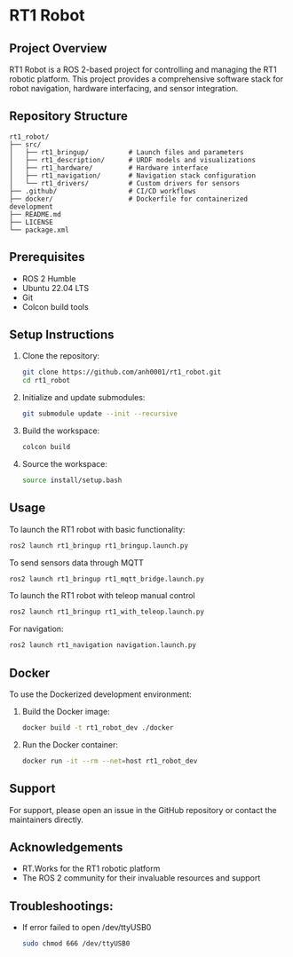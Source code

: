 # RT1 Robot

## Project Overview

RT1 Robot is a ROS 2-based project for controlling and managing the RT1 robotic platform. This project provides a comprehensive software stack for robot navigation, hardware interfacing, and sensor integration.

## Repository Structure

```
rt1_robot/
├── src/
│   ├── rt1_bringup/          # Launch files and parameters
│   ├── rt1_description/      # URDF models and visualizations
│   ├── rt1_hardware/         # Hardware interface
│   ├── rt1_navigation/       # Navigation stack configuration
│   └── rt1_drivers/          # Custom drivers for sensors
├── .github/                  # CI/CD workflows
├── docker/                   # Dockerfile for containerized development
├── README.md
├── LICENSE
└── package.xml
```

## Prerequisites

- ROS 2 Humble
- Ubuntu 22.04 LTS
- Git
- Colcon build tools

## Setup Instructions

1. Clone the repository:
   ```bash
   git clone https://github.com/anh0001/rt1_robot.git
   cd rt1_robot
   ```

1. Initialize and update submodules:
   ```bash
   git submodule update --init --recursive
   ```

1. Build the workspace:
   ```bash
   colcon build
   ```

1. Source the workspace:
   ```bash
   source install/setup.bash
   ```

## Usage

To launch the RT1 robot with basic functionality:

```bash
ros2 launch rt1_bringup rt1_bringup.launch.py
```

To send sensors data through MQTT
```bash
ros2 launch rt1_bringup rt1_mqtt_bridge.launch.py
```

To launch the RT1 robot with teleop manual control
```bash
ros2 launch rt1_bringup rt1_with_teleop.launch.py
```

For navigation:

```bash
ros2 launch rt1_navigation navigation.launch.py
```

## Docker

To use the Dockerized development environment:

1. Build the Docker image:
   ```bash
   docker build -t rt1_robot_dev ./docker
   ```

2. Run the Docker container:
   ```bash
   docker run -it --rm --net=host rt1_robot_dev
   ```

## Support

For support, please open an issue in the GitHub repository or contact the maintainers directly.

## Acknowledgements

- RT.Works for the RT1 robotic platform
- The ROS 2 community for their invaluable resources and support

## Troubleshootings:

- If error failed to open /dev/ttyUSB0
   ```bash
   sudo chmod 666 /dev/ttyUSB0
   ```
